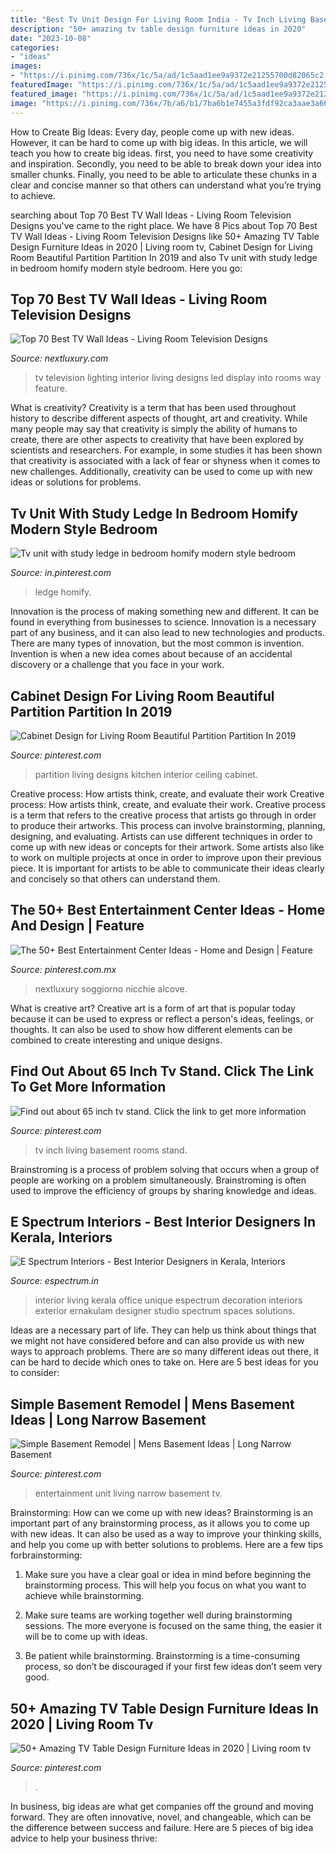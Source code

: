 ```yaml
---
title: "Best Tv Unit Design For Living Room India - Tv Inch Living Basement Rooms Stand"
description: "50+ amazing tv table design furniture ideas in 2020"
date: "2023-10-08"
categories:
- "ideas"
images:
- "https://i.pinimg.com/736x/1c/5a/ad/1c5aad1ee9a9372e21255700d82065c2.jpg"
featuredImage: "https://i.pinimg.com/736x/1c/5a/ad/1c5aad1ee9a9372e21255700d82065c2.jpg"
featured_image: "https://i.pinimg.com/736x/1c/5a/ad/1c5aad1ee9a9372e21255700d82065c2.jpg"
image: "https://i.pinimg.com/736x/7b/a6/b1/7ba6b1e7455a3fdf92ca3aae3a665c91.jpg"
---
```



How to Create Big Ideas:
Every day, people come up with new ideas. However, it can be hard to come up with big ideas. In this article, we will teach you how to create big ideas. first, you need to have some creativity and inspiration. Secondly, you need to be able to break down your idea into smaller chunks. Finally, you need to be able to articulate these chunks in a clear and concise manner so that others can understand what you’re trying to achieve.

	

		
searching about Top 70 Best TV Wall Ideas - Living Room Television Designs you've came to the right place. We have 8 Pics about Top 70 Best TV Wall Ideas - Living Room Television Designs like 50+ Amazing TV Table Design Furniture Ideas in 2020 | Living room tv, Cabinet Design for Living Room Beautiful Partition Partition In 2019 and also Tv unit with study ledge in bedroom homify modern style bedroom. Here you go:
		
    
## Top 70 Best TV Wall Ideas - Living Room Television Designs

<img loading=lazy src="http://nextluxury.com/wp-content/uploads/led-lighting-amazing-television-wall-interior-design.jpg" onerror="this.onerror=null;this.src='https://tse3.mm.bing.net/th?id=OIP.FbetnlqD2X4z2EFmQF5ToAHaHa&amp;pid=15.1';" alt="Top 70 Best TV Wall Ideas - Living Room Television Designs">

_Source: nextluxury.com_

>tv television lighting interior living designs led display into rooms way feature. 

	

What is creativity?
Creativity is a term that has been used throughout history to describe different aspects of thought, art and creativity. While many people may say that creativity is simply the ability of humans to create, there are other aspects to creativity that have been explored by scientists and researchers. For example, in some studies it has been shown that creativity is associated with a lack of fear or shyness when it comes to new challenges. Additionally, creativity can be used to come up with new ideas or solutions for problems.

    
## Tv Unit With Study Ledge In Bedroom Homify Modern Style Bedroom

<img loading=lazy src="https://i.pinimg.com/736x/7b/a6/b1/7ba6b1e7455a3fdf92ca3aae3a665c91.jpg" onerror="this.onerror=null;this.src='https://tse2.mm.bing.net/th?id=OIP.zTSAFKTLRP8OwjtePr32vAHaIy&amp;pid=15.1';" alt="Tv unit with study ledge in bedroom homify modern style bedroom">

_Source: in.pinterest.com_

>ledge homify. 

	

Innovation is the process of making something new and different. It can be found in everything from businesses to science. Innovation is a necessary part of any business, and it can also lead to new technologies and products. There are many types of innovation, but the most common is invention. Invention is when a new idea comes about because of an accidental discovery or a challenge that you face in your work.

    
## Cabinet Design For Living Room Beautiful Partition Partition In 2019

<img loading=lazy src="https://i.pinimg.com/originals/7d/9a/da/7d9ada8431c1f2e5fe10a70da59348af.jpg" onerror="this.onerror=null;this.src='https://tse2.mm.bing.net/th?id=OIP.bxU52G_lrzURnBbs-UXzygHaJ4&amp;pid=15.1';" alt="Cabinet Design for Living Room Beautiful Partition Partition In 2019">

_Source: pinterest.com_

>partition living designs kitchen interior ceiling cabinet. 

	

Creative process: How artists think, create, and evaluate their work
Creative process: How artists think, create, and evaluate their work.
Creative process is a term that refers to the creative process that artists go through in order to produce their artworks. This process can involve brainstorming, planning, designing, and evaluating. Artists can use different techniques in order to come up with new ideas or concepts for their artwork. Some artists also like to work on multiple projects at once in order to improve upon their previous piece. It is important for artists to be able to communicate their ideas clearly and concisely so that others can understand them.

    
## The 50+ Best Entertainment Center Ideas - Home And Design | Feature

<img loading=lazy src="https://i.pinimg.com/736x/94/e9/61/94e961c83df201ffae62f09469f8a2eb.jpg" onerror="this.onerror=null;this.src='https://tse4.mm.bing.net/th?id=OIP.Su1-ldvPZNf02YIaFPBeywHaGa&amp;pid=15.1';" alt="The 50+ Best Entertainment Center Ideas - Home and Design | Feature">

_Source: pinterest.com.mx_

>nextluxury soggiorno nicchie alcove. 

	

What is creative art?
Creative art is a form of art that is popular today because it can be used to express or reflect a person's ideas, feelings, or thoughts. It can also be used to show how different elements can be combined to create interesting and unique designs.

    
## Find Out About 65 Inch Tv Stand. Click The Link To Get More Information

<img loading=lazy src="https://i.pinimg.com/736x/1c/5a/ad/1c5aad1ee9a9372e21255700d82065c2.jpg" onerror="this.onerror=null;this.src='https://tse2.mm.bing.net/th?id=OIP.m_OgiAcwTnBuoRBlwZ79rwHaH4&amp;pid=15.1';" alt="Find out about 65 inch tv stand. Click the link to get more information">

_Source: pinterest.com_

>tv inch living basement rooms stand. 

	

Brainstroming is a process of problem solving that occurs when a group of people are working on a problem simultaneously. Brainstroming is often used to improve the efficiency of groups by sharing knowledge and ideas.

    
## E Spectrum Interiors - Best Interior Designers In Kerala, Interiors

<img loading=lazy src="https://espectrum.in/images/product/living/3.jpg" onerror="this.onerror=null;this.src='https://tse2.mm.bing.net/th?id=OIP.5kVypFet0jQCsHVlWV-t8wHaE8&amp;pid=15.1';" alt="E Spectrum Interiors - Best Interior Designers in Kerala, Interiors">

_Source: espectrum.in_

>interior living kerala office unique espectrum decoration interiors exterior ernakulam designer studio spectrum spaces solutions. 

	

Ideas are a necessary part of life. They can help us think about things that we might not have considered before and can also provide us with new ways to approach problems. There are so many different ideas out there, it can be hard to decide which ones to take on. Here are 5 best ideas for you to consider: 

    
## Simple Basement Remodel | Mens Basement Ideas | Long Narrow Basement

<img loading=lazy src="https://i.pinimg.com/originals/17/4e/c8/174ec8e3af78603dd5b1b17f78ebfb29.jpg" onerror="this.onerror=null;this.src='https://tse2.mm.bing.net/th?id=OIP.RVOm8-poWsIL2QmLZex8ZgHaJ4&amp;pid=15.1';" alt="Simple Basement Remodel | Mens Basement Ideas | Long Narrow Basement">

_Source: pinterest.com_

>entertainment unit living narrow basement tv. 

	

Brainstorming: How can we come up with new ideas?
Brainstorming is an important part of any brainstorming process, as it allows you to come up with new ideas. It can also be used as a way to improve your thinking skills, and help you come up with better solutions to problems. Here are a few tips forbrainstorming:
1. Make sure you have a clear goal or idea in mind before beginning the brainstorming process. This will help you focus on what you want to achieve while brainstorming.

2. Make sure teams are working together well during brainstorming sessions. The more everyone is focused on the same thing, the easier it will be to come up with ideas.

3. Be patient while brainstorming. Brainstorming is a time-consuming process, so don’t be discouraged if your first few ideas don’t seem very good.

    
## 50+ Amazing TV Table Design Furniture Ideas In 2020 | Living Room Tv

<img loading=lazy src="https://i.pinimg.com/736x/c9/d5/07/c9d507ef40a0c2279b5676d72af63583.jpg" onerror="this.onerror=null;this.src='https://tse4.mm.bing.net/th?id=OIP.z1gdE5CrnafgQhNSSLK9xQHaJJ&amp;pid=15.1';" alt="50+ Amazing TV Table Design Furniture Ideas in 2020 | Living room tv">

_Source: pinterest.com_

>. 

	

In business, big ideas are what get companies off the ground and moving forward. They are often innovative, novel, and changeable, which can be the difference between success and failure. Here are 5 pieces of big idea advice to help your business thrive:

